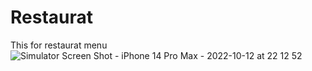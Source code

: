 # Restaurat
This for restaurat menu
![Simulator Screen Shot - iPhone 14 Pro Max - 2022-10-12 at 22 12 52](https://user-images.githubusercontent.com/112075678/195407340-b1e3aa30-a413-45d1-8749-bf03aae890e5.png)
